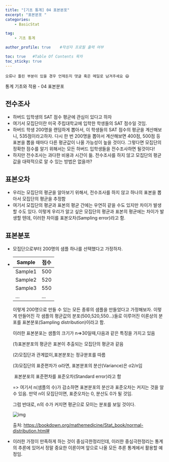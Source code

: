 ```yaml
---
title: "[기초 통계] 04 표본분포"
excerpt: "표본분포 "
categories:
    - BasicStat

tag:
    - 기초 통계

author_profile: true    #작성자 프로필 출력 여부

toc: true   #Table Of Contents 목차 
toc_sticky: true
---
```


```
오류나 틀린 부분이 있을 경우 언제든지 댓글 혹은 메일로 남겨주세요 😄
```
통계 기초와 적용 - 04 표본분포

## 전수조사

- 하버드 입학생의 SAT 점수 평균에 관심이 있다고 하자
- 여기서 모집단이란 미국 주립대학교에 입학한 학생들의 SAT 점수일 것임.
- 하버드 학생 200명을 랜덤하게 뽑아서, 이 학생들의 SAT 점수의 평균을 계산해보니, 535점이라고하자. 다시 한 번 200명을 뽑아서 계산해보면 400점, 500점 등 표본을 뽑을 때마다 다른 평균값이 나올 가능성이 높을 것이다. 그렇다면 모집단의 정확한 점수를 알기 위해서는 모든 하버드 입학생들을 전수조사하면 될것이다!
- 하지만 전수조사는 과다한 비용과 시간이 듦. 전수조사를 하지 않고 모집단의 평균값을 대략적으로 알 수 있는 방법은 없을까?

## 표본오차

- 우리는 모집단의 평균을 알아보기 위해서, 전수조사를 하지 않고 하나의 표본을 뽑아서 모집단의 평균을 추정함
- 여기서 모집단의 평균과 표본의 평균 간에는 우연히 같을 수도 있지만 차이가 발생할 수도 있다. 이렇게 우리가 알고 싶은 모집단의 평균과 표본의 평균에는 차이가 발생할 텐데, 이러한 차이를 표본오차(Sampling error)라고 함.

## 표본분포

- 모집단으로부터 200명의 샘플 하나를 선택했다고 가정하자. 

- | Sample  | 점수 |
  | ------- | ---- |
  | Sample1 | 500  |
  | Sample2 | 520  |
  | Sample3 | 550  |
  | ...     | ...  |

  이렇게 200명으로 만들 수 있는 모든 종류의 샘플을 만들었다고 가정해보자. 이렇게 만들어진 각 샘플의 평균값의 분포(500,520,550...)들로 이루어진 이론상의 분포를 표본분포(Sampling distribution)이라고 함.

  이러한 표본분포는 샘플의 크기가 n=>30일때,다음과 같은 특징을 가지고 있음

  (1)표본분포의 평균은 표본이 추출되는 모집단의 평균과 같음

  (2)모집단과 관계없이,표본분포는 정규분포를 따름

  (3)모집단의 표준편차가 α라면, 표본분포의 분산(Variance)은 σ2/n임

  ​	표본분포의 표준편차를 표준오차(Standard error)라고 함

  => 여기서 n(샘플의 수)가 감소하면 표본분포의 분산과 표준오차는 커지는 것을 알 수 있음. 만약 n이 모집단이면, 표준오차는 0, 분산도 0가 될 것임.

  그럼 반대로, n의 수가 커지면 평균으로 모이는 분포를 보일 것이다.

  ![img](https://mblogthumb-phinf.pstatic.net/MjAxODEwMjJfMjM3/MDAxNTQwMTM4NzM1MzM4.XV7dD2KpuZF9_TYdgWsyMeO8C_ipPJv4kspqfbaLcc8g.-wr6j3Sm7U9q9g34J3kQnwxnjpiCNd29y0Wlxk75AM0g.PNG.nilsine11202/unnamed-chunk-11-1.png?type=w800)

  출처:  https://bookdown.org/mathemedicine/Stat_book/normal-distribution.html#	

- 이러한 가정이 만족하게 하는 것이 중심극한정리인데, 이러한 중심극한정리는 통계의 추론에 있어서 정말 중요한 이론이며 앞으로 나올 모든 추론 통계에서 활용할 예정임.
